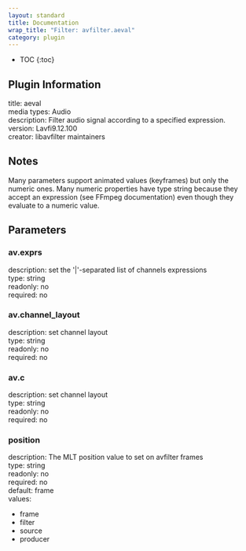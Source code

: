 ```yaml
---
layout: standard
title: Documentation
wrap_title: "Filter: avfilter.aeval"
category: plugin
---
```

* TOC
{:toc}

## Plugin Information

title: aeval  
media types:
Audio  
description: Filter audio signal according to a specified expression.  
version: Lavfi9.12.100  
creator: libavfilter maintainers  

## Notes

Many parameters support animated values (keyframes) but only the numeric ones. Many numeric properties have type string because they accept an expression (see FFmpeg documentation) even though they evaluate to a numeric value.

## Parameters

### av.exprs

  
description:
set the &#39;|&#39;-separated list of channels expressions  
type: string  
readonly: no  
required: no  

### av.channel_layout

  
description:
set channel layout  
type: string  
readonly: no  
required: no  

### av.c

  
description:
set channel layout  
type: string  
readonly: no  
required: no  

### position

  
description:
The MLT position value to set on avfilter frames  
type: string  
readonly: no  
required: no  
default: frame  
values:  

* frame
* filter
* source
* producer

